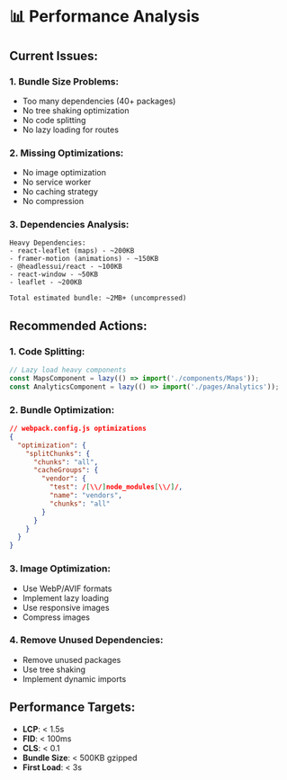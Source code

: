 # 📊 Performance Analysis

## Current Issues:

### 1. **Bundle Size Problems:**
- Too many dependencies (40+ packages)
- No tree shaking optimization
- No code splitting
- No lazy loading for routes

### 2. **Missing Optimizations:**
- No image optimization
- No service worker
- No caching strategy
- No compression

### 3. **Dependencies Analysis:**
```
Heavy Dependencies:
- react-leaflet (maps) - ~200KB
- framer-motion (animations) - ~150KB
- @headlessui/react - ~100KB
- react-window - ~50KB
- leaflet - ~200KB

Total estimated bundle: ~2MB+ (uncompressed)
```

## Recommended Actions:

### 1. **Code Splitting:**
```typescript
// Lazy load heavy components
const MapsComponent = lazy(() => import('./components/Maps'));
const AnalyticsComponent = lazy(() => import('./pages/Analytics'));
```

### 2. **Bundle Optimization:**
```json
// webpack.config.js optimizations
{
  "optimization": {
    "splitChunks": {
      "chunks": "all",
      "cacheGroups": {
        "vendor": {
          "test": /[\\/]node_modules[\\/]/,
          "name": "vendors",
          "chunks": "all"
        }
      }
    }
  }
}
```

### 3. **Image Optimization:**
- Use WebP/AVIF formats
- Implement lazy loading
- Use responsive images
- Compress images

### 4. **Remove Unused Dependencies:**
- Remove unused packages
- Use tree shaking
- Implement dynamic imports

## Performance Targets:
- **LCP**: < 1.5s
- **FID**: < 100ms
- **CLS**: < 0.1
- **Bundle Size**: < 500KB gzipped
- **First Load**: < 3s






